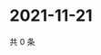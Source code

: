 # 2021-11-21

共 0 条

<!-- BEGIN WEIBO -->
<!-- 最后更新时间 Sun Nov 21 2021 20:22:23 GMT+0800 (China Standard Time) -->

<!-- END WEIBO -->
